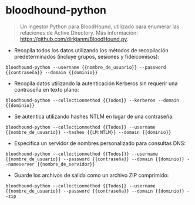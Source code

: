 # bloodhound-python

> Un ingestor Python para BloodHound, utilizado para enumerar las relaciones de Active Directory.
> Más información: <https://github.com/dirkjanm/BloodHound.py>.

- Recopila todos los datos utilizando los métodos de recopilación predeterminados (incluye grupos, sesiones y fideicomisos):

`bloodhound-python --username {{nombre_de_usuario}} --password {{contraseña}} --domain {{dominio}}`

- Recopila datos utilizando la autenticación Kerberos sin requerir una contraseña en texto plano:

`bloodhound-python --collectionmethod {{Todos}} --kerberos --domain {{dominio}}`

- Se autentica utilizando hashes NTLM en lugar de una contraseña:

`bloodhound-python --collectionmethod {{Todos}} --username {{nombre_de_usuario}} --hashes {{LM:NTLM}} --domain {{dominio}}`

- Especifica un servidor de nombres personalizado para consultas DNS:

`bloodhound-python --collectionmethod {{Todos}}} --username {{nombre_de_usuario}} --password {{contraseña}} --domain {{dominio}} --nameserver {{nombre_de_servidor}}`

- Guarde los archivos de salida como un archivo ZIP comprimido:

`bloodhound-python --collectionmethod {{Todos}} --username {{nombre_de_usuario}} --password {{contraseña}} --domain {{dominio}} --zip`
